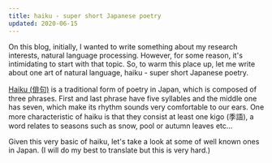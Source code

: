 ```yaml
---
title: haiku - super short Japanese poetry
updated: 2020-06-15
---
```


On this blog, initially, I wanted to write something about my research interests, natural language processing.
However, for some reason, it's intimidating to start with that topic.
So, to warm this place up, let me write about one art of natural language, haiku - super short Japanese poetry.

[Haiku (俳句)](https://en.wikipedia.org/wiki/Haiku) is a traditional form of poetry in Japan, which is composed of three phrases.
First and last phrase have five syllables and the middle one has seven, which make its rhythm sounds very comfortable to our ears.
One more characteristic of haiku is that they consist at least one kigo (季語), a word relates to seasons such as snow, pool or autumn leaves etc...

Given this very basic of haiku, let's take a look at some of well known ones in Japan.
(I will do my best to translate but this is very hard.)

